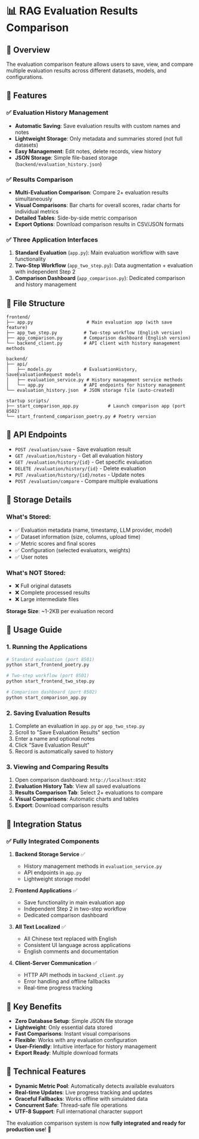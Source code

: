 # 📊 RAG Evaluation Results Comparison

## 🎯 Overview

The evaluation comparison feature allows users to save, view, and compare multiple evaluation results across different datasets, models, and configurations.

## 🚀 Features

### ✅ **Evaluation History Management**
- **Automatic Saving**: Save evaluation results with custom names and notes
- **Lightweight Storage**: Only metadata and summaries stored (not full datasets)
- **Easy Management**: Edit notes, delete records, view history
- **JSON Storage**: Simple file-based storage (`backend/evaluation_history.json`)

### ✅ **Results Comparison**
- **Multi-Evaluation Comparison**: Compare 2+ evaluation results simultaneously
- **Visual Comparisons**: Bar charts for overall scores, radar charts for individual metrics
- **Detailed Tables**: Side-by-side metric comparison
- **Export Options**: Download comparison results in CSV/JSON formats

### ✅ **Three Application Interfaces**
1. **Standard Evaluation** (`app.py`): Main evaluation workflow with save functionality
2. **Two-Step Workflow** (`app_two_step.py`): Data augmentation + evaluation with independent Step 2
3. **Comparison Dashboard** (`app_comparison.py`): Dedicated comparison and history management

## 📁 File Structure

```
frontend/
├── app.py                    # Main evaluation app (with save feature)
├── app_two_step.py          # Two-step workflow (English version)
├── app_comparison.py        # Comparison dashboard (English version)
└── backend_client.py        # API client with history management methods

backend/
├── api/
│   ├── models.py            # EvaluationHistory, SaveEvaluationRequest models
│   ├── evaluation_service.py # History management service methods
│   └── app.py               # API endpoints for history management
└── evaluation_history.json  # JSON storage file (auto-created)

startup scripts/
├── start_comparison_app.py           # Launch comparison app (port 8502)
└── start_frontend_comparison_poetry.py # Poetry version
```

## 🔧 API Endpoints

- `POST /evaluation/save` - Save evaluation result
- `GET /evaluation/history` - Get all evaluation history
- `GET /evaluation/history/{id}` - Get specific evaluation
- `DELETE /evaluation/history/{id}` - Delete evaluation
- `PUT /evaluation/history/{id}/notes` - Update notes
- `POST /evaluation/compare` - Compare multiple evaluations

## 💾 Storage Details

### What's Stored:
- ✅ Evaluation metadata (name, timestamp, LLM provider, model)
- ✅ Dataset information (size, columns, upload time)
- ✅ Metric scores and final scores
- ✅ Configuration (selected evaluators, weights)
- ✅ User notes

### What's NOT Stored:
- ❌ Full original datasets
- ❌ Complete processed results
- ❌ Large intermediate files

**Storage Size**: ~1-2KB per evaluation record

## 🚀 Usage Guide

### 1. Running the Applications

```bash
# Standard evaluation (port 8501)
python start_frontend_poetry.py

# Two-step workflow (port 8501)  
python start_frontend_two_step.py

# Comparison dashboard (port 8502)
python start_comparison_app.py
```

### 2. Saving Evaluation Results

1. Complete an evaluation in `app.py` or `app_two_step.py`
2. Scroll to "Save Evaluation Results" section
3. Enter a name and optional notes
4. Click "Save Evaluation Result"
5. Record is automatically saved to history

### 3. Viewing and Comparing Results

1. Open comparison dashboard: `http://localhost:8502`
2. **Evaluation History Tab**: View all saved evaluations
3. **Results Comparison Tab**: Select 2+ evaluations to compare
4. **Visual Comparisons**: Automatic charts and tables
5. **Export**: Download comparison results

## 🔄 Integration Status

### ✅ **Fully Integrated Components**

1. **Backend Storage Service** ✅
   - History management methods in `evaluation_service.py`
   - API endpoints in `app.py`
   - Lightweight storage model

2. **Frontend Applications** ✅
   - Save functionality in main evaluation app
   - Independent Step 2 in two-step workflow
   - Dedicated comparison dashboard

3. **All Text Localized** ✅
   - All Chinese text replaced with English
   - Consistent UI language across applications
   - English comments and documentation

4. **Client-Server Communication** ✅
   - HTTP API methods in `backend_client.py`
   - Error handling and offline fallbacks
   - Real-time progress tracking

## 🎯 Key Benefits

- **Zero Database Setup**: Simple JSON file storage
- **Lightweight**: Only essential data stored
- **Fast Comparisons**: Instant visual comparisons
- **Flexible**: Works with any evaluation configuration
- **User-Friendly**: Intuitive interface for history management
- **Export Ready**: Multiple download formats

## 🔧 Technical Features

- **Dynamic Metric Pool**: Automatically detects available evaluators
- **Real-time Updates**: Live progress tracking and updates
- **Graceful Fallbacks**: Works offline with simulated data
- **Concurrent Safe**: Thread-safe file operations
- **UTF-8 Support**: Full international character support

The evaluation comparison system is now **fully integrated and ready for production use**! 🎉 